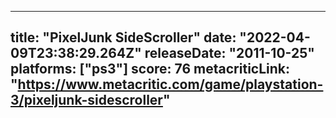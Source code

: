 
---
title: "PixelJunk SideScroller"
date: "2022-04-09T23:38:29.264Z"
releaseDate: "2011-10-25"
platforms: ["ps3"]
score: 76
metacriticLink: "https://www.metacritic.com/game/playstation-3/pixeljunk-sidescroller"
---
